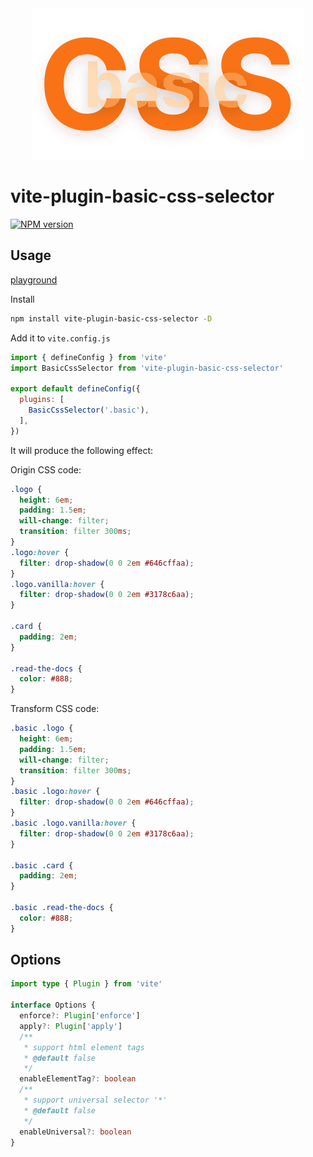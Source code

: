 <div style="text-align:center">
  <img src="./playground/public/favicon.svg" />
</div>

# vite-plugin-basic-css-selector

[![NPM version](https://img.shields.io/npm/v/vite-plugin-basic-css-selector?color=a1b858&label=)](https://www.npmjs.com/package/vite-plugin-basic-css-selector)

## Usage

[playground](https://basic-css-selector.netlify.app/) 

Install 
```bash
npm install vite-plugin-basic-css-selector -D
```

Add it to `vite.config.js`

```js
import { defineConfig } from 'vite'
import BasicCssSelector from 'vite-plugin-basic-css-selector'

export default defineConfig({
  plugins: [
    BasicCssSelector('.basic'),
  ],
})
```
It will produce the following effect:

Origin CSS code:
```css
.logo {
  height: 6em;
  padding: 1.5em;
  will-change: filter;
  transition: filter 300ms;
}
.logo:hover {
  filter: drop-shadow(0 0 2em #646cffaa);
}
.logo.vanilla:hover {
  filter: drop-shadow(0 0 2em #3178c6aa);
}

.card {
  padding: 2em;
}

.read-the-docs {
  color: #888;
}
```
Transform CSS code: 
```css
.basic .logo {
  height: 6em;
  padding: 1.5em;
  will-change: filter;
  transition: filter 300ms;
}
.basic .logo:hover {
  filter: drop-shadow(0 0 2em #646cffaa);
}
.basic .logo.vanilla:hover {
  filter: drop-shadow(0 0 2em #3178c6aa);
}

.basic .card {
  padding: 2em;
}

.basic .read-the-docs {
  color: #888;
}
```

## Options
```ts
import type { Plugin } from 'vite'

interface Options {
  enforce?: Plugin['enforce']
  apply?: Plugin['apply']
  /**
   * support html element tags
   * @default false
   */
  enableElementTag?: boolean
  /**
   * support universal selector '*'
   * @default false
   */
  enableUniversal?: boolean
}
```
